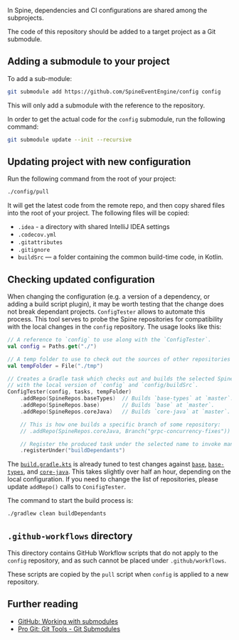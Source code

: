 In Spine, dependencies and CI configurations are shared among the subprojects. 

The code of this repository should be added to a target project as a Git submodule.

## Adding a submodule to your project

To add a sub-module:
```bash
git submodule add https://github.com/SpineEventEngine/config config
``` 
This will only add a submodule with the reference to the repository.

In order to get the actual code for the `config` submodule, run the following command:
```bash
git submodule update --init --recursive
```

## Updating project with new configuration

Run the following command from the root of your project:
```bash
./config/pull
```

It will get the latest code from the remote repo, and then copy shared files into the root of your
project. The following files will be copied:
 
 * `.idea` - a directory with shared IntelliJ IDEA settings
 * `.codecov.yml`
 * `.gitattributes`
 * `.gitignore`
 * `buildSrc` — a folder containing the common build-time code, in Kotlin.
 
## Checking updated configuration

When changing the configuration (e.g. a version of a dependency, or adding a build script plugin),
it may be worth testing that the change does not break dependant projects. `ConfigTester` allows
to automate this process. This tool serves to probe the Spine repositories for compatibility with
the local changes in the `config` repository. The usage looks like this:

```kotlin
// A reference to `config` to use along with the `ConfigTester`.
val config = Paths.get("./")

// A temp folder to use to check out the sources of other repositories with the `ConfigTester`.
val tempFolder = File("./tmp")

// Creates a Gradle task which checks out and builds the selected Spine repositories
// with the local version of `config` and `config/buildSrc`.
ConfigTester(config, tasks, tempFolder)
    .addRepo(SpineRepos.baseTypes)  // Builds `base-types` at `master`.
    .addRepo(SpineRepos.base)       // Builds `base` at `master`.
    .addRepo(SpineRepos.coreJava)   // Builds `core-java` at `master`.

    // This is how one builds a specific branch of some repository:
    // .addRepo(SpineRepos.coreJava, Branch("grpc-concurrency-fixes"))

    // Register the produced task under the selected name to invoke manually upon need.
    .registerUnder("buildDependants")
```

The [`build.gradle.kts`](./build.gradle.kts) is already tuned to test changes against [`base`][base],
[`base-types`][base-types], and [`core-java`][core-java]. This takes slightly over half an hour,
depending on the local configuration. If you need to change the list of repositories, please
update `addRepo()` calls to `ConifigTester`.

The command to start the build process is:
```bash
./gradlew clean buildDependants 
```

## `.github-workflows` directory

This directory contains GitHub Workflow scripts that do not apply to the `config` repository, and
as such cannot be placed under `.github/workflows`.

These scripts are copied by the `pull` script when `config` is applied to a new repository.

## Further reading

  * [GitHub: Working with submodules][working-with-submodules]
  * [Pro Git: Git Tools - Git Submodules][submodule-tools]
  
[base]: https://github.com/SpineEventEngine/base
[base-types]: https://github.com/SpineEventEngine/base-types
[core-java]: https://github.com/SpineEventEngine/core-java
[working-with-submodules]: https://blog.github.com/2016-02-01-working-with-submodules
[submodule-tools]: https://git-scm.com/book/en/v2/Git-Tools-Submodules 
